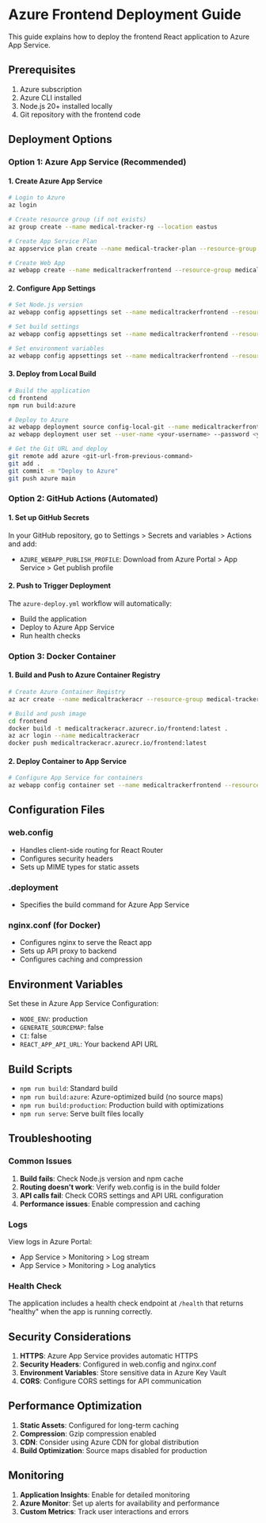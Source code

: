# Azure Frontend Deployment Guide

This guide explains how to deploy the frontend React application to Azure App Service.

## Prerequisites

1. Azure subscription
2. Azure CLI installed
3. Node.js 20+ installed locally
4. Git repository with the frontend code

## Deployment Options

### Option 1: Azure App Service (Recommended)

#### 1. Create Azure App Service

```bash
# Login to Azure
az login

# Create resource group (if not exists)
az group create --name medical-tracker-rg --location eastus

# Create App Service Plan
az appservice plan create --name medical-tracker-plan --resource-group medical-tracker-rg --sku B1 --is-linux

# Create Web App
az webapp create --name medicaltrackerfrontend --resource-group medical-tracker-rg --plan medical-tracker-plan --runtime "NODE|20-lts"
```

#### 2. Configure App Settings

```bash
# Set Node.js version
az webapp config appsettings set --name medicaltrackerfrontend --resource-group medical-tracker-rg --settings WEBSITE_NODE_DEFAULT_VERSION=20.11.0

# Set build settings
az webapp config appsettings set --name medicaltrackerfrontend --resource-group medical-tracker-rg --settings SCM_DO_BUILD_DURING_DEPLOYMENT=true

# Set environment variables
az webapp config appsettings set --name medicaltrackerfrontend --resource-group medical-tracker-rg --settings NODE_ENV=production GENERATE_SOURCEMAP=false CI=false
```

#### 3. Deploy from Local Build

```bash
# Build the application
cd frontend
npm run build:azure

# Deploy to Azure
az webapp deployment source config-local-git --name medicaltrackerfrontend --resource-group medical-tracker-rg
az webapp deployment user set --user-name <your-username> --password <your-password>

# Get the Git URL and deploy
git remote add azure <git-url-from-previous-command>
git add .
git commit -m "Deploy to Azure"
git push azure main
```

### Option 2: GitHub Actions (Automated)

#### 1. Set up GitHub Secrets

In your GitHub repository, go to Settings > Secrets and variables > Actions and add:

- `AZURE_WEBAPP_PUBLISH_PROFILE`: Download from Azure Portal > App Service > Get publish profile

#### 2. Push to Trigger Deployment

The `azure-deploy.yml` workflow will automatically:
- Build the application
- Deploy to Azure App Service
- Run health checks

### Option 3: Docker Container

#### 1. Build and Push to Azure Container Registry

```bash
# Create Azure Container Registry
az acr create --name medicaltrackeracr --resource-group medical-tracker-rg --sku Basic

# Build and push image
cd frontend
docker build -t medicaltrackeracr.azurecr.io/frontend:latest .
az acr login --name medicaltrackeracr
docker push medicaltrackeracr.azurecr.io/frontend:latest
```

#### 2. Deploy Container to App Service

```bash
# Configure App Service for containers
az webapp config container set --name medicaltrackerfrontend --resource-group medical-tracker-rg --docker-custom-image-name medicaltrackeracr.azurecr.io/frontend:latest
```

## Configuration Files

### web.config
- Handles client-side routing for React Router
- Configures security headers
- Sets up MIME types for static assets

### .deployment
- Specifies the build command for Azure App Service

### nginx.conf (for Docker)
- Configures nginx to serve the React app
- Sets up API proxy to backend
- Configures caching and compression

## Environment Variables

Set these in Azure App Service Configuration:

- `NODE_ENV`: production
- `GENERATE_SOURCEMAP`: false
- `CI`: false
- `REACT_APP_API_URL`: Your backend API URL

## Build Scripts

- `npm run build`: Standard build
- `npm run build:azure`: Azure-optimized build (no source maps)
- `npm run build:production`: Production build with optimizations
- `npm run serve`: Serve built files locally

## Troubleshooting

### Common Issues

1. **Build fails**: Check Node.js version and npm cache
2. **Routing doesn't work**: Verify web.config is in the build folder
3. **API calls fail**: Check CORS settings and API URL configuration
4. **Performance issues**: Enable compression and caching

### Logs

View logs in Azure Portal:
- App Service > Monitoring > Log stream
- App Service > Monitoring > Log analytics

### Health Check

The application includes a health check endpoint at `/health` that returns "healthy" when the app is running correctly.

## Security Considerations

1. **HTTPS**: Azure App Service provides automatic HTTPS
2. **Security Headers**: Configured in web.config and nginx.conf
3. **Environment Variables**: Store sensitive data in Azure Key Vault
4. **CORS**: Configure CORS settings for API communication

## Performance Optimization

1. **Static Assets**: Configured for long-term caching
2. **Compression**: Gzip compression enabled
3. **CDN**: Consider using Azure CDN for global distribution
4. **Build Optimization**: Source maps disabled for production

## Monitoring

1. **Application Insights**: Enable for detailed monitoring
2. **Azure Monitor**: Set up alerts for availability and performance
3. **Custom Metrics**: Track user interactions and errors 